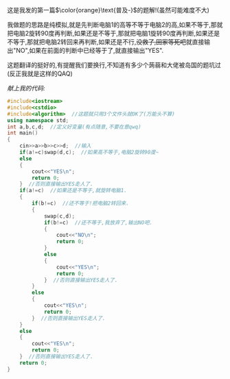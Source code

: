 这是我发的第一篇$\color{orange}\text{普及-}$的题解!(虽然可能难度不大)

我做题的思路是纯模拟,就是先判断电脑1的高等不等于电脑2的高,如果不等于,那就把电脑2旋转90度再判断,如果还是不等于,那就把电脑1旋转90度再判断,如果还是不等于,那就把电脑2转回来再判断,如果还是不行,~~没救了,回家等死吧~~就直接输出"NO",如果在前面的判断中已经等于了,就直接输出"YES".

这题翻译的挺好的,有提醒我们要换行,不知道有多少个蒟蒻和大佬被岛国的题坑过(反正我就是这样的QAQ)

 _献上我的代码:_ 

```cpp
#include<iostream>
#include<cstdio>
#include<algorithm>  //这题就只用3个文件头就OK了(万能头不算)
using namespace std;
int a,b,c,d;  //定义好变量(有点随意,不要在意qwq)
int main()
{
    cin>>a>>b>>c>>d;  //输入
    if(a!=c)swap(d,c);  //如果高不等于,电脑2旋转90度~
    else 
    {
        cout<<"YES\n";
        return 0;
    }  //否则直接输出YES走人了.
    if(a!=c)  //如果还是不等于,就旋转电脑1.
    {
        if(b!=c)  //还不等于!把电脑2转回来.
        {
			swap(c,d);
            if(b!=c)  //还不等于,我放弃了,输出NO吧.
            {
                cout<<"NO\n";
                return 0;
            }
            else
            {
                cout<<"YES\n";
                return 0;
            }  //否则直接输出YES走人了.
        }
        else
        {
            cout<<"YES\n";
            return 0;	
        }  //否则直接输出YES走人了.
    }
    else
    {
        cout<<"YES\n";
        return 0;
    }  //否则直接输出YES走人了.
    return 0;
}
```
